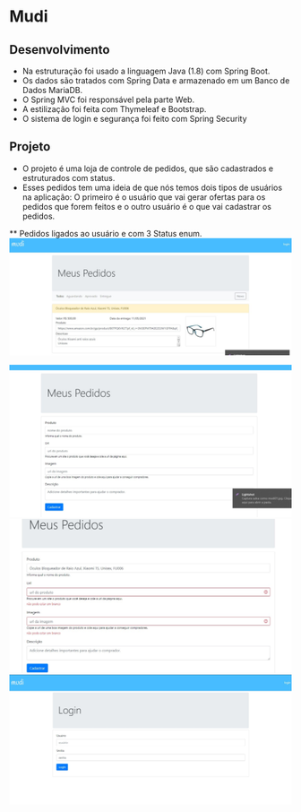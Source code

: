 # Mudi
 
## Desenvolvimento
* Na estruturação foi usado a linguagem Java (1.8) com Spring Boot.
* Os dados são tratados com Spring Data e armazenado em um Banco de Dados MariaDB.
* O Spring MVC foi responsável pela parte Web.
* A estilização foi feita com Thymeleaf e Bootstrap.
* O sistema de login e segurança foi feito com Spring Security

## Projeto
* O projeto é uma loja de controle de pedidos, que são cadastrados e estruturados com status.
* Esses pedidos tem uma ideia de que nós temos dois tipos de usuários na aplicação: O primeiro é o usuário que vai gerar ofertas para os pedidos que forem feitos e o outro usuário é o que vai cadastrar os pedidos.

** Pedidos ligados ao usuário e com 3 Status enum. 
<img src="https://github.com/DarlanNoetzold/Mudi/blob/main/mudi01.jpg" />

<img src="https://github.com/DarlanNoetzold/Mudi/blob/main/mudi02.jpg" />
<img src="https://github.com/DarlanNoetzold/Mudi/blob/main/mudi03.jpg" />
<img src="https://github.com/DarlanNoetzold/Mudi/blob/main/mudi04.jpg" />

